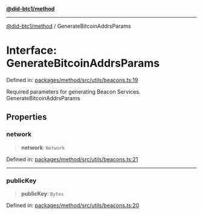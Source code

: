 [**@did-btc1/method**](../README.md)

***

[@did-btc1/method](../globals.md) / GenerateBitcoinAddrsParams

# Interface: GenerateBitcoinAddrsParams

Defined in: [packages/method/src/utils/beacons.ts:19](https://github.com/dcdpr/did-btc1-js/blob/4ab6f9915d95beed9bc633644c9db1539395f512/packages/method/src/utils/beacons.ts#L19)

Required parameters for generating Beacon Services.
 GenerateBitcoinAddrsParams

## Properties

### network

> **network**: `Network`

Defined in: [packages/method/src/utils/beacons.ts:21](https://github.com/dcdpr/did-btc1-js/blob/4ab6f9915d95beed9bc633644c9db1539395f512/packages/method/src/utils/beacons.ts#L21)

***

### publicKey

> **publicKey**: `Bytes`

Defined in: [packages/method/src/utils/beacons.ts:20](https://github.com/dcdpr/did-btc1-js/blob/4ab6f9915d95beed9bc633644c9db1539395f512/packages/method/src/utils/beacons.ts#L20)

